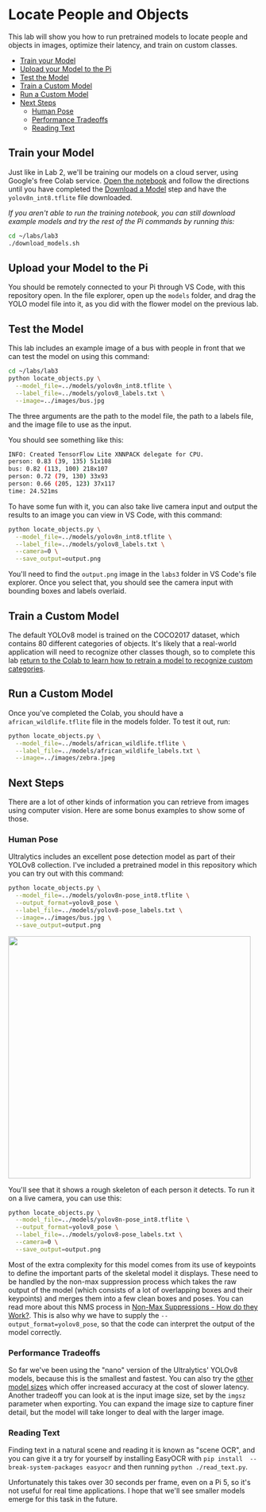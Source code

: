 # Locate People and Objects

This lab will show you how to run pretrained models to locate people and 
objects in images, optimize their latency, and train on custom classes.

 - [Train your Model](#train-your-model)
 - [Upload your Model to the Pi](#upload-your-model-to-the-pi)
 - [Test the Model](#test-the-model)
 - [Train a Custom Model](#train-a-custom-model)
 - [Run a Custom Model](#run-a-custom-model)
 - [Next Steps](#next-steps)
    - [Human Pose](#human-pose)
    - [Performance Tradeoffs](#performance-tradeoffs)
    - [Reading Text](#reading-text)

## Train your Model

Just like in Lab 2, we'll be training our models on a cloud server, using
Google's free Colab service. [Open the notebook](https://colab.research.google.com/github/ee292d/labs/blob/main/lab3/notebook.ipynb)
and follow the directions until you have completed the [Download a Model](https://colab.research.google.com/github/ee292d/labs/blob/main/lab3/notebook.ipynb#scrollTo=8Ne3OOfjut-F&line=6&uniqifier=1)
step and have the `yolov8n_int8.tflite` file downloaded.

*If you aren't able to run the training notebook, you can still download 
example models and try the rest of the Pi commands by running this:*

```bash
cd ~/labs/lab3
./download_models.sh
```

## Upload your Model to the Pi

You should be remotely connected to your Pi through VS Code, with this 
repository open. In the file explorer, open up the `models` folder, and drag
the YOLO model file into it, as you did with the flower model on the previous
lab.

## Test the Model

This lab includes an example image of a bus with people in front that we can
test the model on using this command:

```bash
cd ~/labs/lab3
python locate_objects.py \
  --model_file=../models/yolov8n_int8.tflite \
  --label_file=../models/yolov8_labels.txt \
  --image=../images/bus.jpg
```

The three arguments are the path to the model file, the path to a labels file,
and the image file to use as the input.

You should see something like this:

```bash
INFO: Created TensorFlow Lite XNNPACK delegate for CPU.
person: 0.83 (39, 135) 51x108
bus: 0.82 (113, 100) 218x107
person: 0.72 (79, 130) 33x93
person: 0.66 (205, 123) 37x117
time: 24.521ms
```

To have some fun with it, you can also take live camera input and output the
results to an image you can view in VS Code, with this command:

```bash
python locate_objects.py \
  --model_file=../models/yolov8n_int8.tflite \
  --label_file=../models/yolov8_labels.txt \
  --camera=0 \
  --save_output=output.png
```

You'll need to find the `output.png` image in the `labs3` folder in VS Code's
file explorer. Once you select that, you should see the camera input with
bounding boxes and labels overlaid.

## Train a Custom Model

The default YOLOv8 model is trained on the COCO2017 dataset, which contains 80
different categories of objects. It's likely that a real-world application will
need to recognize other classes though, so to complete this lab [return to the Colab to learn how to retrain a model to recognize custom categories](https://colab.research.google.com/github/ee292d/labs/blob/main/lab3/notebook.ipynb#scrollTo=ETE7JjEaAr-W&line=5&uniqifier=1).

## Run a Custom Model

Once you've completed the Colab, you should have a `african_wildlife.tflite`
file in the models folder. To test it out, run:

```bash
python locate_objects.py \
  --model_file=../models/african_wildlife.tflite \
  --label_file=../models/african_wildlife_labels.txt \
  --image=../images/zebra.jpeg
```

## Next Steps

There are a lot of other kinds of information you can retrieve from images
using computer vision. Here are some bonus examples to show some of those.

### Human Pose

Ultralytics includes an excellent pose detection model as part of their YOLOv8
collection. I've included a pretrained model in this repository which you can
try out with this command:

```bash
python locate_objects.py \
  --model_file=../models/yolov8n-pose_int8.tflite \
  --output_format=yolov8_pose \
  --label_file=../models/yolov8-pose_labels.txt \
  --image=../images/bus.jpg \
  --save_output=output.png
```

<image src="doc_images/bus_pose.png" width="488px"/>

You'll see that it shows a rough skeleton of each person it detects. To run it
on a live camera, you can use this:

```bash
python locate_objects.py \
  --model_file=../models/yolov8n-pose_int8.tflite \
  --output_format=yolov8_pose \
  --label_file=../models/yolov8-pose_labels.txt \
  --camera=0 \
  --save_output=output.png
```

Most of the extra complexity for this model comes from its use of keypoints to
define the important parts of the skeletal model it displays. These need to be
handled by the non-max suppression process which takes the raw output of the
model (which consists of a lot of overlapping boxes and their keypoints) and
merges them into a few clean boxes and poses. You can read more about this NMS
process in [Non-Max Suppressions - How do they Work?](https://petewarden.com/2022/02/21/non-max-suppressions-how-do-they-work/).
This is also why we have to supply the `--output_format=yolov8_pose`, so that
the code can interpret the output of the model correctly.

### Performance Tradeoffs

So far we've been using the "nano" version of the Ultralytics' YOLOv8 models,
because this is the smallest and fastest. You can also try the [other model sizes](https://docs.ultralytics.com/models/yolov8/#performance-metrics)
which offer increased accuracy at the cost of slower latency. Another tradeoff
you can look at is the input image size, set by the `imgsz` parameter when
exporting. You can expand the image size to capture finer detail, but the model
will take longer to deal with the larger image.

### Reading Text

Finding text in a natural scene and reading it is known as "scene OCR", and you
can give it a try for yourself by installing EasyOCR with `pip install 
--break-system-packages easyocr` and then running `python ./read_text.py`.

Unfortunately this takes over 30 seconds per frame, even on a Pi 5, so it's not
useful for real time applications. I hope that we'll see smaller models emerge
for this task in the future.
